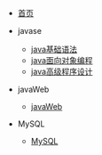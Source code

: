 <!-- dosc/_sidebar.md -->

* [首页](/)

* javase
    * [java基础语法](01_Java/java01/)
    * [java面向对象编程](01_Java/java02/)
    * [java高级程序设计](01_Java/java03/)

* javaWeb
    * [javaWeb](02_JavaWeb/)

* MySQL
    * [MySQL](03_MySQL/)
